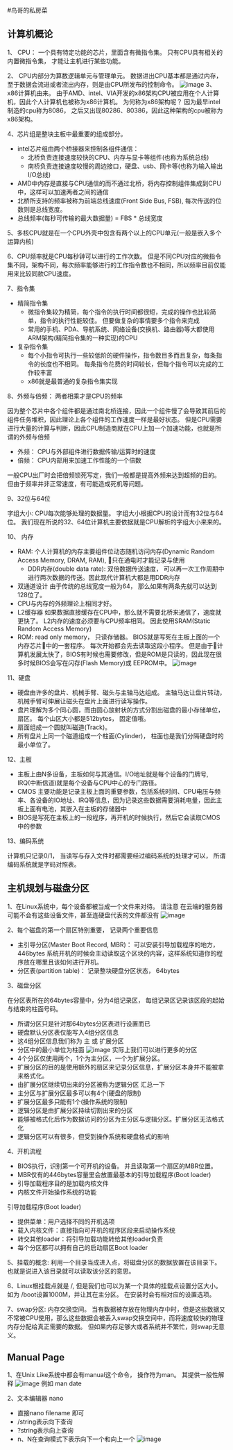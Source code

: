#鸟哥的私房菜

## 计算机概论
1、 CPU： 一个具有特定功能的芯片，里面含有微指令集。 只有CPU具有相关的内置微指令集， 才能让主机进行某些功能。

2、 CPU内部分为算数逻辑单元与管理单元。 数据进出CPU基本都是通过内存， 至于数据会流进或者流出内存，则是由CPU所发布的控制命令。
![image](https://raw.githubusercontent.com/zhaozy93/blog/master/img-bed/linux01.jpeg)
3、x86计算机由来。 由于AMD、intel、VIA开发的x86架构CPU被应用在个人计算机，因此个人计算机也被称为x86计算机。 为何称为x86架构呢？ 因为最早intel制造的cpu称为8086， 之后又出现80286、80386，因此这种架构的cpu被称为x86架构。

4、芯片组是整块主板中最重要的组成部分。
  - intel芯片组由两个桥接器来控制各组件通信：
    - 北桥负责连接速度较快的CPU、内存与显卡等组件(也称为系统总线)
    - 南桥负责连接速度较慢的周边接口，硬盘、usb、网卡等(也称为输入输出I/O总线)
  - AMD中内存是直接与CPU通信的而不通过北桥，将内存控制组件集成到CPU中，这样可以加速两者之间的通信
  - 北桥所支持的频率被称为前端总线速度(Front Side Bus, FSB), 每次传送的位数则是总线宽度。 
  - 总线频率(每秒可传输的最大数据量) = FBS * 总线宽度

5、多核CPU就是在一个CPU外壳中包含有两个以上的CPU单元(一般是嵌入多个运算内核)

6、CPU频率就是CPU每秒钟可以进行的工作次数。 但是不同CPU对应的微指令集不同，架构不同，每次频率能够进行的工作指令数也不相同，所以频率目前仅能用来比较同款CPU速度。

7、指令集
- 精简指令集
  - 微指令集较为精简，每个指令的执行时间都很短，完成的操作也比较简单，指令的执行性能较佳。 但要做复杂的事情要多个指令来完成
  - 常用的手机、PDA、导航系统、网络设备(交换机、路由器)等大都使用ARM架构(精简指令集的一种实现)的CPU
- 复杂指令集
  - 每个小指令可执行一些较低阶的硬件操作，指令数目多而且复杂，每条指令的长度也不相同。 每条指令花费的时间较长，但每个指令可以完成的工作较丰富
  - x86就是最普通的复杂指令集实现

8、外频与倍频： 两者相乘才是CPU的频率

因为整个芯片中各个组件都是通过南北桥连接，因此一个组件慢了会导致其前后的组件任务堆积，因此理论上各个组件的工作速度一样是最好状态。 但是CPU需要进行大量的计算与判断，因此CPU制造商就在CPU上加一个加速功能，也就是所谓的外频与倍频
- 外频： CPU与外部组件进行数据传输/运算时的速度
- 倍频： CPU内部用来加速工作性能的一个倍数

一般CPU出厂时会把倍频锁死写定，我们一般都是提高外频来达到超频的目的。 但由于频率并非正常速度，有可能造成死机等问题。

9、32位与64位

字组大小: CPU每次能够处理的数据量。 字组大小根据CPU的设计而有32位与64位。 我们现在所说的32、64位计算机主要依据就是CPU解析的字组大小来来的。

10、 内存
- RAM: 个人计算机的内存主要组件位动态随机访问内存(Dynamic Random Access Memory, DRAM, RAM), 只在通电时才能记录与使用
  - DDR内存(double data rate): 双倍数据传送速度， 可以再一次工作周期中进行两次数据的传送。因此现代计算机大都是用DDR内存
- 双通道设计 由于传统的总线宽度一般为64， 那么如果有两条先就可以达到128位了。
- CPU与内存的外频理论上相同才好。
- L2缓存器 如果数据直接缓存在CPU中，那么就不需要北桥来通信了，速度就更快了。 L2内存的速度必须要与CPU频率相同。 因此使用SRAM(Static Random Access Memory)
- ROM: read only memory， 只读存储器。 BIOS就是写死在主板上面的一个内存芯片中的一套程序。 每次开始都会先去读取这段小程序。 但是由于计算机发展太快了，BIOS有时候也需要修改，但是ROM是只读的，因此现在很多时候BIOS会写在闪存(Flash Memory)或 EEPROM中。
![image](https://raw.githubusercontent.com/zhaozy93/blog/master/img-bed/linux02.jpeg)

11、硬盘
- 硬盘由许多的盘片、机械手臂、磁头与主轴马达组成。 主轴马达让盘片转动，机械手臂可伸展让磁头在盘片上面进行读写操作。
- 盘片理解为多个同心圆，而由圆心放射状的方式分割出磁盘的最小存储单位，扇区。 每个山区大小都是512bytes， 固定值哦。
- 扇面组成一个圆就叫磁道(Track)。
- 所有盘片上同一个磁道组成一个柱面(Cylinder)， 柱面也是我们分隔硬盘时的最小单位了。

12、主板
- 主板上由N多设备，主板如何与其通信。I/O地址就是每个设备的门牌号, IRQ(中断信道)就是每个设备与CPU中心的专门路径。
- CMOS 主要功能是记录主板上面的重要参数，包括系统时间、CPU电压与频率、各设备的IO地址、IRQ等信息，因为记录这些数据需要消耗电量，因此主板上面有电池，其嵌入在主板的存储器中
- BIOS是写死在主板上的一段程序，再开机的时候执行，然后它会读取CMOS中的参数

13、编码系统

计算机只记录0/1， 当读写与存入文件时都需要经过编码系统的处理才可以， 所谓编码系统就是字码对照表。

## 主机规划与磁盘分区
1、在Linux系统中，每个设备都被当成一个文件来对待。 请注意 在云端的服务器可能不会有这些设备文件，甚至连硬盘代表的文件都没有
![image](https://raw.githubusercontent.com/zhaozy93/blog/master/img-bed/linux03.jpeg)

2、每个磁盘的第一个扇区特别重要， 记录两个重要信息
- 主引导分区(Master Boot Record, MBR)： 可以安装引导加载程序的地方， 446bytes 系统开机的时候会主动读取这个区块的内容，这样系统知道你的程序放在哪里且该如何进行开机。
- 分区表(partition table)： 记录整块硬盘分区状态， 64bytes

3、磁盘分区

在分区表所在的64bytes容量中，分为4组记录区， 每组记录区记录该区段的起始与结束的柱面号码。
- 所谓分区只是针对那64bytes分区表进行设置而已
- 硬盘默认分区表仅能写入4组分区信息
- 这4组分区信息我们称为 主 或 扩展分区
- 分区中的最小单位为柱面
![image](https://raw.githubusercontent.com/zhaozy93/blog/master/img-bed/linux04.jpeg)
实际上我们可以进行更多的分区
- 4个分区仅使用两个，1个为主分区，一个为扩展分区。
- 扩展分区的目的是使用额外的扇区来记录分区信息，扩展分区本身并不能被拿来格式化。
- 由扩展分区继续切出来的分区被称为逻辑分区
汇总一下
- 主分区与扩展分区最多可以有4个(硬盘的限制)
- 扩展分区最多只能有1个(操作系统的限制)
- 逻辑分区是由扩展分区持续切割出来的分区
- 能够被格式化后作为数据访问的分区为主分区与逻辑分区。扩展分区无法格式化
- 逻辑分区可以有很多，但受到操作系统和硬盘格式的影响

4、开机流程
- BIOS执行，识别第一个可开机的设备。 并且读取第一个扇区的MBR位置。
- MBR仅有的446bytes容量里会放置最基本的引导加载程序(Boot loader)
- 引导加载程序目的是加载内核文件
- 内核文件开始操作系统的功能

引导加载程序(Boot loader)
- 提供菜单：用户选择不同的开机选项
- 载入内核文件：直接指向可开机的程序区段来启动操作系统
- 转交其他loader：将引导加载功能转给其他loader负责
- 每个分区都可以拥有自己的启动扇区Boot loader

5、挂载的概念: 利用一个目录当成进入点，将磁盘分区的数据放置在该目录下。也就是说进入该目录就可以读取该分区的意思。

6、Linux根挂载点就是 /, 但是我们也可以为某一个具体的挂载点设置分区大小。 如为 /boot设置1000M，并让其在主分区。 在安装时会有相对应的设置选项。

7、swap分区: 内存交换空间。 当有数据被存放在物理内存中时，但是这些数据又不常被CPU使用，那么这些数据会被丢入swap交换空间中，而将速度较快的物理内存分配给真正需要的数据。 但如果内存足够大或者系统并不繁忙，则swap无意义。

## Manual Page

1、在Unix Like系统中都会有manual这个命令， 操作符为man。 其提供一般性解释
![image](https://raw.githubusercontent.com/zhaozy93/blog/master/img-bed/linux05.jpeg)
例如 man date

2、文本编辑器  nano
- 直接nano filename 即可
- /string表示向下查询
- ?string表示向上查询
- n、N在查询模式下表示向下一个和向上一个
![image](https://raw.githubusercontent.com/zhaozy93/blog/master/img-bed/linux06.jpeg)

